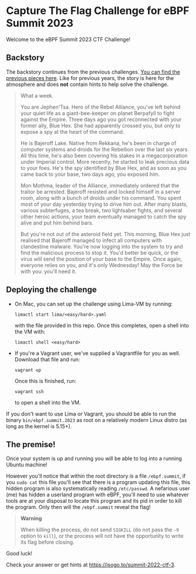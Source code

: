 # Capture The Flag Challenge for eBPF Summit 2023

Welcome to the eBPF Summit 2023 CTF Challenge!

## Backstory

The backstory continues from the previous challenges. [You can find the
previous pieces here][previously]. Like for previous years, the story is here
for the atmosphere and does **not** contain hints to help solve the challenge.

> What a week.
>
> You are Jephen'Tsa. Hero of the Rebel Alliance, you've left behind your quiet
> life as a giant-bee-keeper on planet Berpafyll to fight against the Empire.
> Three days ago you got reconnected with your former ally, Blue Hex. She had
> apparently crossed you, but only to expose a spy at the heart of the command.
>
> He is Bajeroff Lake. Native from Rekkana, he's been in charge of computer
> systems and droids for the Rebellion over the last six years. All this time,
> he's also been covering his stakes in a megacorporation under Imperial
> control. More recently, he started to leak precious data to your foes. He's
> the spy identified by Blue Hex, and as soon as you came back to your base,
> two days ago, you exposed him.
>
> Mon Mothma, leader of the Alliance, immediately ordered that the traitor be
> arrested. Bajeroff resisted and locked himself in a server room, along with a
> bunch of droids under his command. You spent most of your day yesterday
> trying to drive him out. After many blasts, various subterfuges, a tea break,
> two lightsaber fights, and several other heroic actions, your team eventually
> managed to catch the spy alive and put him behind bars.
>
> But you're not out of the asteroid field yet. This morning, Blue Hex just
> realised that Bajeroff managed to infect all computers with clandestine
> malware. You're now logging into the system to try and find the malicious
> process to stop it. You'd better be quick, or the virus will send the
> position of your base to the Empire. Once again, everyone relies on you, and
> it's only Wednesday! May the Force be with you: you'll need it.

[previously]: https://gist.github.com/qmonnet/09afdd12a65ce3e5612d554b23246d76

## Deploying the challenge

* On Mac, you can set up the challenge using Lima-VM by running:

  ```
  limactl start lima/<easy/hard>.yaml
  ```

  with the file provided in this repo. Once this
  completes, open a shell into the VM with:

  ```
  limactl shell <easy/hard>
  ```

* If you're a Vagrant user, we've supplied a Vagrantfile for you as well.
  Download that file and run:

  ```
  vagrant up
  ```

  Once this is finished, run:

  ```
  vagrant ssh
  ```

  to open a shell into the VM.

If you don't want to use Lima or Vagrant, you should be able to run the binary
`bin/ebpf.summit.2023` as root on a relatively modern Linux distro (as long as
the kernel is 5.15+).

## The premise!

Once your system is up and running you will be able to log into a running
Ubuntu machine!

However you'll notice that within the root directory is a file `/ebpf.summit`,
if you `sudo cat` this file you'll see that there is a program updating this
file, this hidden program is also systematically reading `/etc/passwd`. A
nefarious user (me) has hidden a userland program with eBPF, you'll need to use
whatever tools are at your disposal to locate this program and its pid in order
to kill the program. Only then will the `/ebpf.summit` reveal the flag!

> **Warning**
>
> When killing the process, do not send `SIGKILL` (do not pass the `-9` option
> to `kill`), or the process will not have the opportunity to write its flag
> before closing.

Good luck!

Check your answer or get hints at https://isogo.to/summit-2022-ctf-3.
